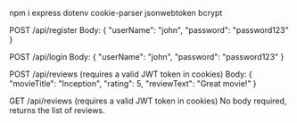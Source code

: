 npm i express dotenv cookie-parser jsonwebtoken bcrypt


POST /api/register
Body: { "userName": "john", "password": "password123" }


POST /api/login
Body: { "userName": "john", "password": "password123" }


POST /api/reviews (requires a valid JWT token in cookies)
Body: { "movieTitle": "Inception", "rating": 5, "reviewText": "Great movie!" }


GET /api/reviews (requires a valid JWT token in cookies)
No body required, returns the list of reviews.